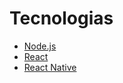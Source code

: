 # Tecnologias
- [Node.js](https://nodejs.org/en/)
- [React](https://reactjs.org)
- [React Native](https://facebook.github.io/react-native/)